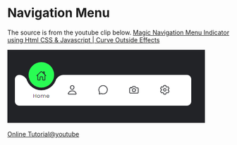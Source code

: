 # Navigation Menu

The source is from the youtube clip below.
[Magic Navigation Menu Indicator using Html CSS & Javascript | Curve Outside Effects](https://www.youtube.com/watch?v=ArTVfdHOB-M&t=193s)

![nav bar](./img/navbar.png)

[Online Tutorial@youtube](https://www.youtube.com/@OnlineTutorialsYT)
